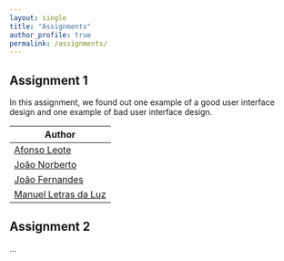 ```yaml
---
layout: single
title: "Assignments"
author_profile: true
permalink: /assignments/
---
```


## Assignment 1

In this assignment, we found out one example of a good user interface design and
one example of bad user interface design.   

| Author                                                                               | 
| -------------------------------------------------------------------------------------|
| <a href="/ipm-website/reports/section1.pdf" target="_blank" >Afonso Leote</a>        |          
| <a href="/ipm-website/reports/section1.pdf" target="_blank">João Norberto</a>        |
| <a href="/ipm-website/reports/section1.pdf" target="_blank">João Fernandes</a>       |
| <a href="/ipm-website/reports/section1.pdf" target="_blank">Manuel Letras da Luz</a> |

## Assignment 2

...
